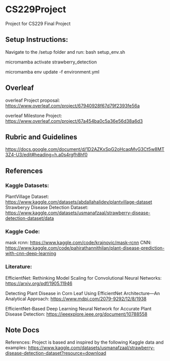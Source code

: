 # CS229Project
Project for CS229 Final Project  

## Setup Instructions: 

Navigate to the /setup folder and run: 
bash setup_env.sh 

micromamba activate strawberry_detection 

micromamba env update -f environment.yml

## Overleaf 
overleaf Project proposal: https://www.overleaf.com/project/67940928f67d79f2393fe56a 

overleaf Milestone Project: https://www.overleaf.com/project/67a454ba0c5a36e56d38a6d3  

## Rubric and Guidelines 

https://docs.google.com/document/d/1D2AZKxSpG2oHcaqMvG3Ct5w8MT3Z4-U3/edit#heading=h.a0s4rgfh8hf0  

## References 

### Kaggle Datasets:  

PlantVillage Dataset: https://www.kaggle.com/datasets/abdallahalidev/plantvillage-dataset  
Strawberyy Disease Detection Dataset: https://www.kaggle.com/datasets/usmanafzaal/strawberry-disease-detection-dataset/data 

### Kaggle Code:  
mask rcnn: https://www.kaggle.com/code/krajnovic/mask-rcnn
CNN: https://www.kaggle.com/code/pahirathannithilan/plant-disease-prediction-with-cnn-deep-learning 

### Literature: 
EfficientNet: Rethinking Model Scaling for Convolutional Neural Networks: https://arxiv.org/pdf/1905.11946 

Detecting Plant Disease in Corn Leaf Using EfficientNet Architecture—An Analytical Approach: https://www.mdpi.com/2079-9292/12/8/1938 

EfficientNet-Based Deep Learning Neural Network for Accurate Plant Disease Detection: https://ieeexplore.ieee.org/document/10788558

## Note Docs

References: 
Project is based and inspired by the following Kaggle data and examples: 
https://www.kaggle.com/datasets/usmanafzaal/strawberry-disease-detection-dataset?resource=download 

